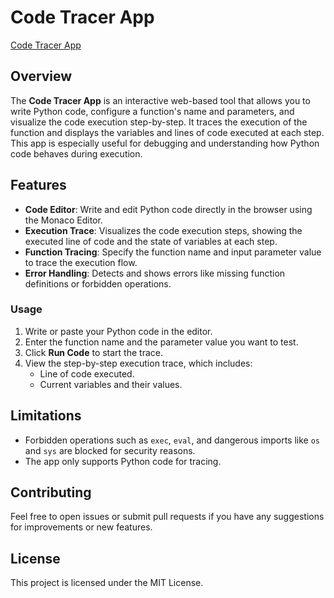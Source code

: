 # Code Tracer App

[Code Tracer App](https://code-tracer-app.vercel.app)

## Overview

The **Code Tracer App** is an interactive web-based tool that allows you to write Python code, configure a function's name and parameters, and visualize the code execution step-by-step. It traces the execution of the function and displays the variables and lines of code executed at each step. This app is especially useful for debugging and understanding how Python code behaves during execution.

## Features

- **Code Editor**: Write and edit Python code directly in the browser using the Monaco Editor.
- **Execution Trace**: Visualizes the code execution steps, showing the executed line of code and the state of variables at each step.
- **Function Tracing**: Specify the function name and input parameter value to trace the execution flow.
- **Error Handling**: Detects and shows errors like missing function definitions or forbidden operations.

### Usage

1. Write or paste your Python code in the editor.
2. Enter the function name and the parameter value you want to test.
3. Click **Run Code** to start the trace.
4. View the step-by-step execution trace, which includes:
   - Line of code executed.
   - Current variables and their values.

## Limitations

- Forbidden operations such as `exec`, `eval`, and dangerous imports like `os` and `sys` are blocked for security reasons.
- The app only supports Python code for tracing.

## Contributing

Feel free to open issues or submit pull requests if you have any suggestions for improvements or new features.

## License

This project is licensed under the MIT License.
